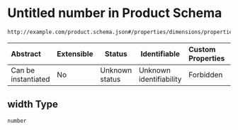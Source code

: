 # Untitled number in Product Schema

```txt
http://example.com/product.schema.json#/properties/dimensions/properties/width
```




| Abstract            | Extensible | Status         | Identifiable            | Custom Properties | Additional Properties | Access Restrictions | Defined In                                                                 |
| :------------------ | ---------- | -------------- | ----------------------- | :---------------- | --------------------- | ------------------- | -------------------------------------------------------------------------- |
| Can be instantiated | No         | Unknown status | Unknown identifiability | Forbidden         | Allowed               | none                | [product.schema.json\*](../out/product.schema.json "open original schema") |

## width Type

`number`
